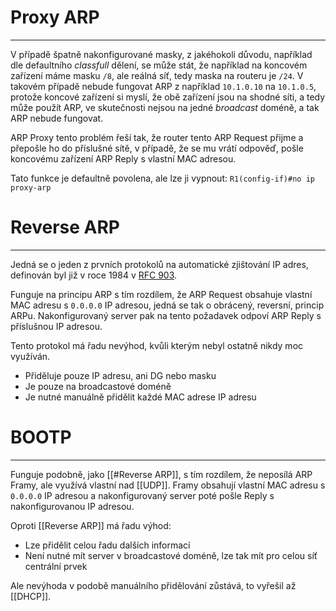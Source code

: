 # Proxy ARP
---

V případě špatně nakonfigurované masky, z jakéhokoli důvodu, například dle defaultního *classfull* dělení, se může stát, že například na koncovém zařízení máme masku `/8`, ale reálná síť, tedy maska na routeru je `/24`. V takovém případě nebude fungovat ARP z například `10.1.0.10` na `10.1.0.5`, protože koncové zařízení si myslí, že obě zařízení jsou na shodné síti, a tedy může použít ARP, ve skutečnosti nejsou na jedné *broadcast* doméně, a tak ARP nebude fungovat.

ARP Proxy tento problém řeší tak, že router tento ARP Request přijme a přepošle ho do příslušné sítě, v případě, že se mu vrátí odpověď, pošle koncovému zařízení ARP Reply s vlastní MAC adresou.

Tato funkce je defaultně povolena, ale lze ji vypnout: `R1(config-if)#no ip proxy-arp`

# Reverse ARP
---

Jedná se o jeden z prvních protokolů na automatické zjištování IP adres, definován byl již v roce 1984 v [RFC 903](https://tools.ietf.org/html/rfc903).

Funguje na principu ARP s tím rozdílem, že ARP Request obsahuje vlastní MAC adresu s `0.0.0.0` IP adresou, jedná se tak o obrácený, reversní, princip ARPu.
Nakonfigurovaný server pak na tento požadavek odpoví ARP Reply s příslušnou IP adresou.

Tento protokol má řadu nevýhod, kvůli kterým nebyl ostatně nikdy moc využíván.
- Přiděluje pouze IP adresu, ani DG nebo masku
- Je pouze na broadcastové doméně
- Je nutné manuálně přidělit každé MAC adrese IP adresu

# BOOTP
---

Funguje podobně, jako [[#Reverse ARP]], s tím rozdílem, že neposílá ARP Framy, ale využívá vlastní nad [[UDP]].
Framy obsahují vlastní MAC adresu s `0.0.0.0` IP adresou a nakonfigurovaný server poté pošle Reply s nakonfigurovanou IP adresou.

Oproti [[Reverse ARP]] má řadu výhod:
- Lze přidělit celou řadu dalších informací
- Není nutné mít server v broadcastové doméně, lze tak mít pro celou síť centrální prvek

Ale nevýhoda v podobě manuálního přidělování zůstává, to vyřešil až [[DHCP]].
